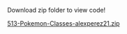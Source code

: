 Download zip folder to view code! 

[513-Pokemon-Classes-alexperez21.zip](https://github.com/alexperez21/Procedural-Object-Oriented-Programming-2022/files/10610045/513-Pokemon-Classes-alexperez21.zip)
